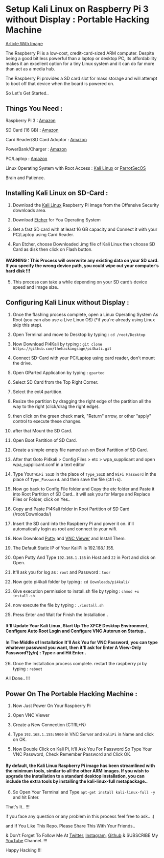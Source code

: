 # Setup Kali Linux on Raspberry Pi 3 without Display : Portable Hacking Machine

[Article With Image](https://thehacktronian.blogspot.com/2018/08/SetupKaliLinuxOnRaspberryPi3.html)

The Raspberry Pi is a low-cost, credit-card-sized ARM computer. Despite being a good bit less powerful than a laptop or desktop PC, its affordability makes it an excellent option for a tiny Linux system and it can do far more than act as a media hub.

The Raspberry Pi provides a SD card slot for mass storage and will attempt to boot off that device when the board is powered on.

So Let's Get Started..

## Things You Need :

Raspberry Pi 3 : [Amazon](http://amzn.in/igaal2Q)

SD Card (16 GB) : [Amazon](http://amzn.in/5syvCew)

Card Reader/SD Card Adoptor : [Amazon](http://amzn.in/akD4COz)

PowerBank/Charger : [Amazon](http://amzn.in/fE4JBeA)

PC/Laptop : [Amazon](https://www.amazon.in/b?node=1375424031)

Linux Operating System with Root Access : [Kali Linux](https://www.kali.org/downloads/) or [ParrotSecOS](https://www.parrotsec.org/download-security.php)

Brain and Patience.

## Installing Kali Linux on SD-Card :

1. Download the [Kali Linux](https://www.offensive-security.com/kali-linux-arm-images/) Raspberry Pi image from the Offensive Security downloads area.

2. Download [Etcher](https://etcher.io/) for You Operating System

3. Get a fast SD card with at least 16 GB capacity and Connect it with your PC/Laptop using Card Reader.

4. Run Etcher, choose Downloaded .img file of Kali Linux then choose SD Card as disk then click on Flash button.

#### WARNING : This Process will overwrite any existing data on your SD card. If you specify the wrong device path, you could wipe out your computer’s hard disk !!!

5. This process can take a while depending on your SD card’s device speed and image size..

## Configuring Kali Linux without Display : 

1. Once the flashing process complete, open a Linux Operating System As Root (you can also use a Live Linux OS) (*if you're already using Linux skip this step).

2. Open Terminal and move to Desktop by typing : ```cd /root/Desktop```

3. Now Download Pi4Kali by typing : ```git clone https://github.com/thehackingsage/pi4kali.git``` 

4. Connect SD-Card with your PC/Laptop using card reader, don't mount the drive.

5. Open GParted Application by typing : ```gparted```

6. Select SD Card from the Top Right Corner.

7. Select the ext4 partition.

8. Resize the partition by dragging the right edge of the partition all the way to the right (click/drag the right edge).

9. then click on the green check mark, "Return" arrow, or other "apply" control to execute these changes.

10. after that Mount the SD Card.

11. Open Boot Partition of SD Card. 

12. Create a simple empty file named ```ssh``` on Boot Partition of SD Card.

13. After that Goto Pi4kali > Config Files > etc > wpa_supplicant and open wpa_supplicant.conf in a text editor

14. Type Your ```WiFi SSID``` in the place of ```Type_SSID``` and ```WiFi Password``` in the place of ```Type_Password```. and then save the file (ctrl+s).

15. Now go back to Config File folder and Copy the etc folder and Paste it into Root Partition of SD Card.. it will ask you for Marge and Replace Files or Folder, click on Yes..

16. Copy and Paste Pi4Kali folder in Root Partition of SD Card (/root/Downloads/)

17. Insert the SD card into the Raspberry Pi and power it on. it'll automatically login as root and connect to your wifi.

18. Now Download [Putty](https://www.putty.org/) and [VNC Viewer](https://www.realvnc.com/en/connect/download/viewer/) and Install Them.

19. The Default Static IP of Your KaliPi is 192.168.1.155.

20. Open Putty And Type ```192.168.1.155``` in Host and ```22``` in Port and click on Open.

21. It'll ask you for log as : ```root``` and Password : ```toor```

22. Now goto pi4kali folder by typing : ```cd Downloads/pi4kali/```

23. Give execution permission to install.sh file by typing : ```chmod +x install.sh```

24. now execute the file by typing : ```./install.sh```

25. Press Enter and Wait for Finish the Installation..

#### It'll Update Your Kali Linux, Start Up The XFCE Desktop Environment, Configure Auto Root Login and Configure VNC Autorun on Startup..

#### In The Middle of Installation It'll Ask You for VNC Password, you can type whatever password you  want, then it'll ask for Enter A View-Only Password?(y/n) : Type ```n``` and Hit Enter..

26. Once the Installation process complete. restart the raspberry pi by typing : ```reboot```

All Done.. !!!

## Power On The Portable Hacking Machine :

1. Now Just Power On Your Raspberry Pi

2. Open VNC Viewer

3. Create a New Connection (CTRL+N)

4. Type ```192.168.1.155:5900``` in VNC Server and ```KaliPi``` in Name and click on OK.

5. Now Double Click on Kali Pi, It'll Ask You For Password So Type Your VNC Password, Check Remember Password and Click OK.

#### By default, the Kali Linux Raspberry Pi image has been streamlined with the minimum tools, similar to all the other ARM images. If you wish to upgrade the installation to a standard desktop installation, you can include the extra tools by installing the kali-linux-full metapackage..

6. So Open Your Terminal and Type ```apt-get install kali-linux-full -y``` and hit Enter.

That's It.. !!!

if you face any question or any problem in this process feel free to ask.. :)

and If You Like This Repo. Please Share This With Your Friends..

& Don't Forget To Follow Me At [Twitter](https://www.twitter.com/thehackingsage), [Instagram](https://www.instagram.com/thehackingsage), [Github](https://www.github.com/thehackingsage) & SUBSCRIBE My [YouTube](https://www.youtube.com/channel/UCYK1n9A4TUq1CvGc6F3DzoA) Channel..!!!

Happy Hacking !!!
